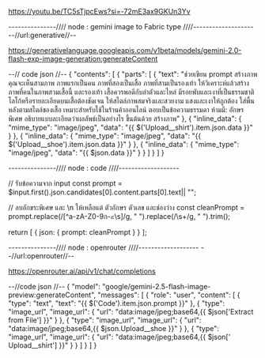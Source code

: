 https://youtu.be/TC5sTjpcEws?si=-72mE3ax9GKUn3Yv

---------------//// node : gemini image to Fabric type ////-------------------
--//url:generative//--

https://generativelanguage.googleapis.com/v1beta/models/gemini-2.0-flash-exp-image-generation:generateContent

--// code json //--
{
  "contents": [
    {
      "parts": [
        {
          "text": "ช่วยเขียน prompt สร้างภาพ คุณจะเห็นสามภาพ ภาพแรกเป็นคน ภาพที่สองเป็นเสื้อ ภาพที่สามเป็นรองเท้า ให้วิเคราะห์แล้วสร้างภาพที่คนในภาพสวมเสื้อนี้ และรองเท้า เสื้อควรพอดีกับลำตัวและไหล่ มีรอยพับและเงาที่เป็นธรรมชาติ โลโก้หรือรายละเอียดบนเสื้อต้องชัดเจน ให้สไตล์ภาพสมจริงและสวยงาม แสงและเงาให้ถูกต้อง ใส่พื้นหลังตามสไตล์ของเสื้อ เหมาะสำหรับใช้ในร้านค้าออนไลน์ ตอบเป็นข้อความธรรมดา  ห้ามมี: อักษรพิเศษ อธิบายแบบละเอียดว่าผลลัพธ์เป็นอย่างไร ขึ้นต้นด้วย สร้างภาพ"
        },
        {
          "inline_data": {
            "mime_type": "image/jpeg",
            "data": "{{ $('Upload__shirt').item.json.data }}"
          }
        },
        {
          "inline_data": {
            "mime_type": "image/jpeg",
            "data": "{{ $('Upload__shoe').item.json.data }}"
          }
        },
        {
          "inline_data": {
            "mime_type": "image/jpeg",
            "data": "{{ $json.data }}"
          }
        }
      ]
    }
  ]
}


---------------//// node : code ////-------------------

// รับข้อความจาก input
const prompt = $input.first().json.candidates[0].content.parts[0].text|| "";

// ลบอักขระพิเศษ และ \n ให้เหลือแต่ ตัวอักษร ตัวเลข และช่องว่าง
const cleanPrompt = prompt.replace(/[^a-zA-Z0-9ก-๙\s]/g, " ").replace(/\s+/g, " ").trim();

return [
  {
    json: {
      prompt: cleanPrompt
    }
  }
];

---------------//// node : openrouter ////-------------------
--//url:openrouter//--

https://openrouter.ai/api/v1/chat/completions

--//code json //--
{
  "model": "google/gemini-2.5-flash-image-preview:generateContent",
  "messages": [
    {
      "role": "user",
      "content": [
        {
          "type": "text",
          "text": "{{ $('Code').item.json.prompt }}"
        },
        {
          "type": "image_url",
          "image_url": {
            "url": "data:image/jpeg;base64,{{ $json['Extract from File'] }}"
          }
        },
        {
          "type": "image_url",
          "image_url": {
            "url": "data:image/jpeg;base64,{{ $json.Upload__shoe }}"
          }
        },
        {
          "type": "image_url",
          "image_url": {
            "url": "data:image/jpeg;base64,{{ $json[' Upload__shirt'] }}"
          }
        }
      ]
    }
  ]
}
